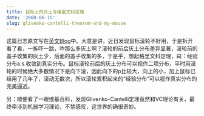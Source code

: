 ```yaml
---
title: 鼠标上的灰土与格里文科定理
date: '2008-06-15'
slug: glivenko-cantelli-theorem-and-my-mouse
---
```


这篇日志原文写在[英文Blog](/en/2008/06/dirt-in-the-mouse-glivenko-cantelli-theorem/)中。大意是讲，近日发现鼠标滚轮不好用，于是拆开看了看，一拆吓一跳，咋那么多灰土啊？滚轮的前后灰土分布差异显著，滚轮前的盖子收集的灰土少，后面的盖子收集的多，于是乎，想起格里文科定理，曰：经验分布a.s.收敛到真实分布。鼠标滚轮前后的灰土分布可以视作二项分布，平时用滚轮的时候绝大多数情况下是向下滚，因此向下的p比较大，向上的小，加上鼠标已经用了几年了，滚动无数次，所以滚轮累积起来的“经验分布”可以视作真实分布的完美逼近。

另：顺便看了一眼维基百科，发现Glivenko-Cantelli定理竟然和VC理论有关，最终牵涉到机器学习理论，不禁感叹，这世界的确很奇妙。
